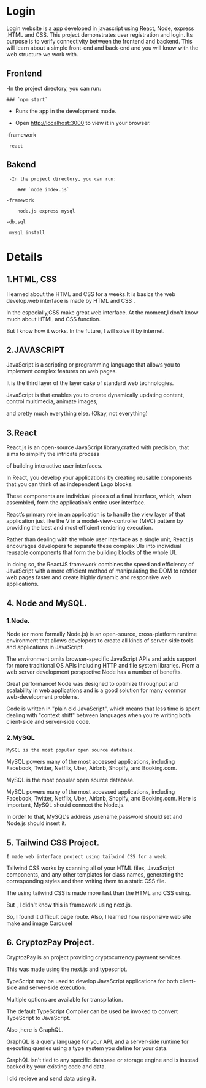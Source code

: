 # Login

Login website is a app developed in javascript using React, Node, express ,HTML and CSS.
This project demonstrates user registration and login. Its purpose is to verify connectivity between the frontend and backend. 
This will learn about a simple front-end and back-end and you will know with the web structure we work with.

## Frontend
  -In the project directory, you can run:
  
    ### `npm start`
    
 - Runs the app in the development mode.
   
 - Open [http://localhost:3000](http://localhost:3000) to view it in your browser.
   
  -framework
  
     react

## Bakend
     -In the project directory, you can run:
     
        ### `node index.js`
        
    -framework
    
        node.js express mysql
        
    -db.sql 
    
     mysql install

# Details
  
  ## 1.HTML, CSS

  I learned about the HTML and CSS for a weeks.It is basics the web develop.web interface is made by HTML and CSS .
  
  In the  especially,CSS make great web interface. At the moment,I  don't know much about HTML and CSS function.
  
  But I know how it works. In the future, I will solve it by internet.

 ## 2.JAVASCRIPT

  JavaScript is a scripting or programming language that allows you to implement complex features on web pages.
  
  It is the third layer of the layer cake of standard web technologies.
  
  JavaScript is  that enables you to create dynamically updating content, control multimedia, animate images,
  
  and pretty much everything else. (Okay, not everything)

## 3.React

  React.js is an open-source JavaScript library,crafted with precision, that aims to simplify the intricate process
  
  of building interactive user interfaces.

  In React, you develop your applications by creating reusable components that you can think of as independent Lego blocks.
  
  These components are individual pieces of a final interface, which, when assembled, form the application’s entire user interface.  

  React’s primary role in an application is to handle the view layer of that application just like the V in a model-view-controller 
  (MVC) pattern by providing the best and most efficient rendering execution. 
  
  Rather than dealing with the whole user interface as a single unit, React.js encourages developers to separate these complex UIs 
  into individual reusable components that form the building blocks of the whole UI.
  
  In doing so, the ReactJS framework combines the speed and efficiency of JavaScript with a more efficient method of manipulating 
  the DOM to render web pages faster and create highly dynamic and responsive web applications.

## 4. Node and MySQL.
 ### 1.Node.
  Node (or more formally Node.js) is an open-source, cross-platform runtime environment that allows developers to create all kinds of server-side tools and applications in JavaScript.
  
  The environment omits browser-specific JavaScript APIs and adds support for more traditional OS APIs including HTTP and file system libraries.
  From a web server development perspective Node has a number of benefits.
  
  Great performance! Node was designed to optimize throughput and scalability in web applications and is a good solution for many common web-development problems.
  
  Code is written in "plain old JavaScript", which means that less time is spent dealing with "context shift" between languages when you're writing both client-side and server-side code.
 
### 2.MySQL
    MySQL is the most popular open source database. 
    
   MySQL powers many of the most accessed applications, including Facebook, Twitter, Netflix, Uber, Airbnb, Shopify, and Booking.com.
   
   MySQL is the most popular open source database. 
   
   MySQL powers many of the most accessed applications, including Facebook, Twitter, Netflix, Uber, Airbnb, Shopify, and Booking.com.
  Here is important, MySQL  should connect the Node.js.
  
  In order to that, MySQL's address ,usename,password should set and Node.js should insert it.

## 5. Tailwind CSS Project.

    I made web interface project using tailwind CSS for a week. 
    
  Tailwind CSS works by scanning all of your HTML files, JavaScript components, and any other templates for class names, generating the corresponding styles and then writing them to a static CSS file.
  
  The using tailwind CSS is made more fast than the HTML and CSS using.
  
  But , I didn't know this is framework using next.js.
  
  So, I found it difficult page route. 
  Also, I learned how responsive web site make and image Carousel

## 6. CryptozPay Project.

CryptozPay is an project providing cryptocurrency payment services.

This was made using the next.js and typescript.

TypeScript may be used to develop JavaScript applications for both client-side and server-side execution.

 Multiple options are available for transpilation. 
 
The default TypeScript Compiler can be used be invoked to convert TypeScript to JavaScript.

Also ,here is GraphQL.

GraphQL is a query language for your API, and a server-side runtime for executing queries using a type system you define for your data. 

GraphQL isn't tied to any specific database or storage engine and is instead backed by your existing code and data.

I did recieve and send  data using it.





  
